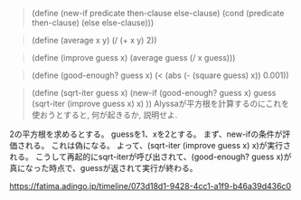 > (define (new-if predicate then-clause else-clause)
>  (cond (predicate then-clause)
>        (else else-clause)))

> (define (average x y)
>  (/ (+ x y) 2))

> (define (improve guess x)
> (average guess (/ x guess)))

> (define (good-enough? guess x)
> (< (abs (- (square guess) x)) 0.001))

> (define (sqrt-iter guess x)
>   (new-if (good-enough? guess x)
>           guess
>           (sqrt-iter (improve guess x) x)
> ))
> Alyssaが平方根を計算するのにこれを使おうとすると, 何が起きるか, 説明せよ.

2の平方根を求めるとする。
guessを1、xを2とする。
まず、new-ifの条件が評価される。
これは偽になる。
よって、(sqrt-iter (improve guess x) x)が実行される。
こうして再起的にsqrt-iterが呼び出されて、(good-enough? guess x)が真になった時点で、guessが返されて実行が終わる。


https://fatima.adingo.jp/timeline/073d18d1-9428-4cc1-a1f9-b46a39d436c0